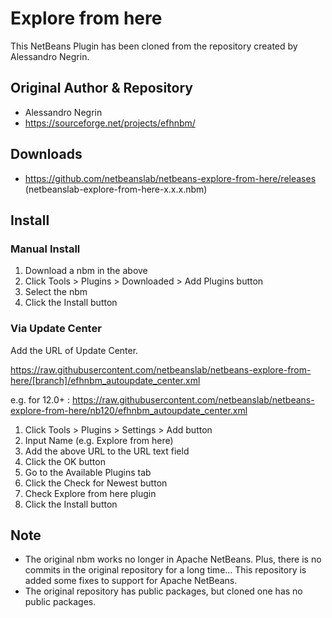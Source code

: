 # Explore from here

This NetBeans Plugin has been cloned from the repository created by Alessandro Negrin.

## Original Author & Repository

- Alessandro Negrin
- https://sourceforge.net/projects/efhnbm/

## Downloads

- https://github.com/netbeanslab/netbeans-explore-from-here/releases (netbeanslab-explore-from-here-x.x.x.nbm)

## Install

### Manual Install

1. Download a nbm in the above
2. Click Tools > Plugins > Downloaded > Add Plugins button
3. Select the nbm
4. Click the Install button

### Via Update Center

Add the URL of Update Center.

https://raw.githubusercontent.com/netbeanslab/netbeans-explore-from-here/[branch]/efhnbm_autoupdate_center.xml

e.g. for 12.0+ : https://raw.githubusercontent.com/netbeanslab/netbeans-explore-from-here/nb120/efhnbm_autoupdate_center.xml

1. Click Tools > Plugins > Settings > Add button
2. Input Name (e.g. Explore from here)
3. Add the above URL to the URL text field
4. Click the OK button
5. Go to the Available Plugins tab
6. Click the Check for Newest button
7. Check Explore from here plugin
8. Click the Install button

## Note

- The original nbm works no longer in Apache NetBeans. Plus, there is no commits in the original repository for a long time...
This repository is added some fixes to support for Apache NetBeans.
- The original repository has public packages, but cloned one has no public packages.
